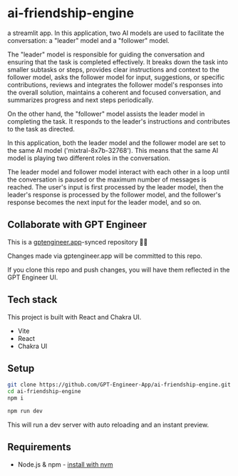 # ai-friendship-engine

 a streamlit app. In this application, two AI models are used to facilitate the conversation: a "leader" model and a "follower" model.

The "leader" model is responsible for guiding the conversation and ensuring that the task is completed effectively. It breaks down the task into smaller subtasks or steps, provides clear instructions and context to the follower model, asks the follower model for input, suggestions, or specific contributions, reviews and integrates the follower model's responses into the overall solution, maintains a coherent and focused conversation, and summarizes progress and next steps periodically.

On the other hand, the "follower" model assists the leader model in completing the task. It responds to the leader's instructions and contributes to the task as directed.

In this application, both the leader model and the follower model are set to the same AI model ('mixtral-8x7b-32768'). This means that the same AI model is playing two different roles in the conversation.

The leader model and follower model interact with each other in a loop until the conversation is paused or the maximum number of messages is reached. The user's input is first processed by the leader model, then the leader's response is processed by the follower model, and the follower's response becomes the next input for the leader model, and so on.


## Collaborate with GPT Engineer

This is a [gptengineer.app](https://gptengineer.app)-synced repository 🌟🤖

Changes made via gptengineer.app will be committed to this repo.

If you clone this repo and push changes, you will have them reflected in the GPT Engineer UI.

## Tech stack

This project is built with React and Chakra UI.

- Vite
- React
- Chakra UI

## Setup

```sh
git clone https://github.com/GPT-Engineer-App/ai-friendship-engine.git
cd ai-friendship-engine
npm i
```

```sh
npm run dev
```

This will run a dev server with auto reloading and an instant preview.

## Requirements

- Node.js & npm - [install with nvm](https://github.com/nvm-sh/nvm#installing-and-updating)
